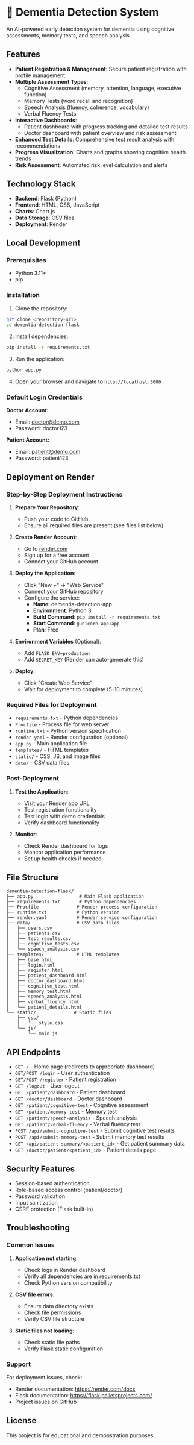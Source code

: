 # 🧠 Dementia Detection System

An AI-powered early detection system for dementia using cognitive assessments, memory tests, and speech analysis.

## Features

- **Patient Registration & Management**: Secure patient registration with profile management
- **Multiple Assessment Types**:
  - Cognitive Assessment (memory, attention, language, executive function)
  - Memory Tests (word recall and recognition)
  - Speech Analysis (fluency, coherence, vocabulary)
  - Verbal Fluency Tests
- **Interactive Dashboards**:
  - Patient dashboard with progress tracking and detailed test results
  - Doctor dashboard with patient overview and risk assessment
- **Enhanced Test Details**: Comprehensive test result analysis with recommendations
- **Progress Visualization**: Charts and graphs showing cognitive health trends
- **Risk Assessment**: Automated risk level calculation and alerts

## Technology Stack

- **Backend**: Flask (Python)
- **Frontend**: HTML, CSS, JavaScript
- **Charts**: Chart.js
- **Data Storage**: CSV files
- **Deployment**: Render

## Local Development

### Prerequisites
- Python 3.11+
- pip

### Installation

1. Clone the repository:
```bash
git clone <repository-url>
cd dementia-detection-flask
```

2. Install dependencies:
```bash
pip install -r requirements.txt
```

3. Run the application:
```bash
python app.py
```

4. Open your browser and navigate to `http://localhost:5000`

### Default Login Credentials

**Doctor Account:**
- Email: doctor@demo.com
- Password: doctor123

**Patient Account:**
- Email: patient@demo.com
- Password: patient123

## Deployment on Render

### Step-by-Step Deployment Instructions

1. **Prepare Your Repository**:
   - Push your code to GitHub
   - Ensure all required files are present (see files list below)

2. **Create Render Account**:
   - Go to [render.com](https://render.com)
   - Sign up for a free account
   - Connect your GitHub account

3. **Deploy the Application**:
   - Click "New +" → "Web Service"
   - Connect your GitHub repository
   - Configure the service:
     - **Name**: dementia-detection-app
     - **Environment**: Python 3
     - **Build Command**: `pip install -r requirements.txt`
     - **Start Command**: `gunicorn app:app`
     - **Plan**: Free

4. **Environment Variables** (Optional):
   - Add `FLASK_ENV=production`
   - Add `SECRET_KEY` (Render can auto-generate this)

5. **Deploy**:
   - Click "Create Web Service"
   - Wait for deployment to complete (5-10 minutes)

### Required Files for Deployment

- `requirements.txt` - Python dependencies
- `Procfile` - Process file for web server
- `runtime.txt` - Python version specification
- `render.yaml` - Render configuration (optional)
- `app.py` - Main application file
- `templates/` - HTML templates
- `static/` - CSS, JS, and image files
- `data/` - CSV data files

### Post-Deployment

1. **Test the Application**:
   - Visit your Render app URL
   - Test registration functionality
   - Test login with demo credentials
   - Verify dashboard functionality

2. **Monitor**:
   - Check Render dashboard for logs
   - Monitor application performance
   - Set up health checks if needed

## File Structure

```
dementia-detection-flask/
├── app.py                 # Main Flask application
├── requirements.txt       # Python dependencies
├── Procfile              # Render process configuration
├── runtime.txt           # Python version
├── render.yaml           # Render service configuration
├── data/                 # CSV data files
│   ├── users.csv
│   ├── patients.csv
│   ├── test_results.csv
│   ├── cognitive_tests.csv
│   └── speech_analysis.csv
├── templates/            # HTML templates
│   ├── base.html
│   ├── login.html
│   ├── register.html
│   ├── patient_dashboard.html
│   ├── doctor_dashboard.html
│   ├── cognitive_test.html
│   ├── memory_test.html
│   ├── speech_analysis.html
│   ├── verbal_fluency.html
│   └── patient_details.html
└── static/              # Static files
    ├── css/
    │   └── style.css
    └── js/
        └── main.js
```

## API Endpoints

- `GET /` - Home page (redirects to appropriate dashboard)
- `GET/POST /login` - User authentication
- `GET/POST /register` - Patient registration
- `GET /logout` - User logout
- `GET /patient/dashboard` - Patient dashboard
- `GET /doctor/dashboard` - Doctor dashboard
- `GET /patient/cognitive-test` - Cognitive assessment
- `GET /patient/memory-test` - Memory test
- `GET /patient/speech-analysis` - Speech analysis
- `GET /patient/verbal-fluency` - Verbal fluency test
- `POST /api/submit-cognitive-test` - Submit cognitive test results
- `POST /api/submit-memory-test` - Submit memory test results
- `GET /api/patient-summary/<patient_id>` - Get patient summary data
- `GET /doctor/patient/<patient_id>` - Patient details page

## Security Features

- Session-based authentication
- Role-based access control (patient/doctor)
- Password validation
- Input sanitization
- CSRF protection (Flask built-in)

## Troubleshooting

### Common Issues

1. **Application not starting**:
   - Check logs in Render dashboard
   - Verify all dependencies are in requirements.txt
   - Check Python version compatibility

2. **CSV file errors**:
   - Ensure data directory exists
   - Check file permissions
   - Verify CSV file structure

3. **Static files not loading**:
   - Check static file paths
   - Verify Flask static configuration

### Support

For deployment issues, check:
- Render documentation: https://render.com/docs
- Flask documentation: https://flask.palletsprojects.com/
- Project issues on GitHub

## License

This project is for educational and demonstration purposes.